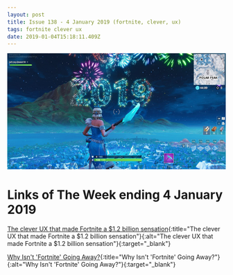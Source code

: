 ```yaml
---
layout: post
title: Issue 138 - 4 January 2019 (fortnite, clever, ux)
tags: fortnite clever ux
date: 2019-01-04T15:18:11.409Z
---
```

![The clever UX that made Fortnite a $1.2 billion sensation](/assets/uploads/issue-138.png "The clever UX that made Fortnite a $1.2 billion sensation")

# Links of The Week ending 4 January 2019

[The clever UX that made Fortnite a $1.2 billion sensation](https://www.fastcompany.com/90241691/the-clever-ux-that-made-fortnite-a-1-2-billion-sensation){:title="The clever UX that made Fortnite a $1.2 billion sensation"}{:alt="The clever UX that made Fortnite a $1.2 billion sensation"}{:target="_blank"}

[Why Isn't 'Fortnite' Going Away?](https://www.forbes.com/sites/insertcoin/2019/01/04/why-isnt-fortnite-going-away){:title="Why Isn't 'Fortnite' Going Away?"}{:alt="Why Isn't 'Fortnite' Going Away?"}{:target="_blank"}

